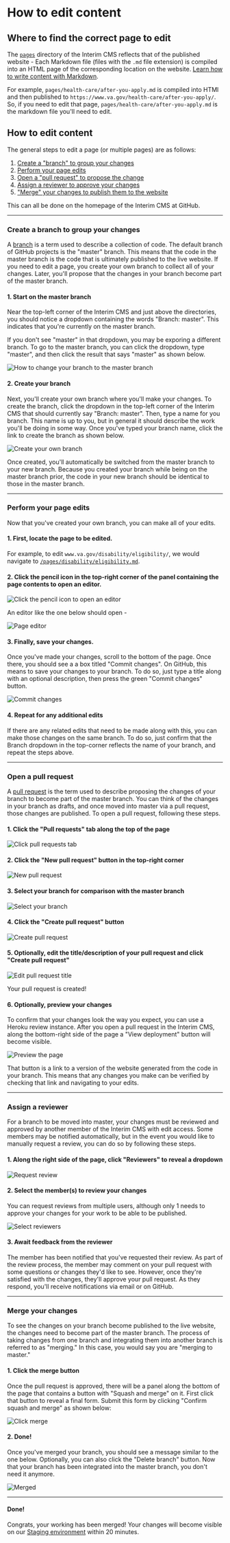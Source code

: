 # How to edit content

## Where to find the correct page to edit
The [`pages`](https://github.com/department-of-veterans-affairs/vagov-content/tree/master/pages) directory of the Interim CMS reflects that of the published website - Each Markdown file (files with the `.md` file extension) is compiled into an HTML page of the corresponding location on the website. [Learn how to write content with Markdown](https://www.markdownguide.org).

For example, `pages/health-care/after-you-apply.md` is compiled into HTMl and then published to `https://www.va.gov/health-care/after-you-apply/`. So, if you need to edit that page, `pages/health-care/after-you-apply.md` is the markdown file you'll need to edit.

## How to edit content
The general steps to edit a page (or multiple pages) are as follows:

1. [Create a "branch" to group your changes](#create-a-branch-to-group-your-changes)
2. [Perform your page edits](#perform-your-page-edits)
2. [Open a "pull request" to propose the change](#open-a-pull-request)
3. [Assign a reviewer to approve your changes](#assign-a-reviewer)
4. ["Merge" your changes to publish them to the website](#merge-your-changes)

This can all be done on the homepage of the Interim CMS at GitHub.

---

### Create a branch to group your changes
A [branch](https://help.github.com/articles/about-branches/) is a term used to describe a collection of code. The default branch of GitHub projects is the "master" branch. This means that the code in the master branch is the code that is ultimately published to the live website. If you need to edit a page, you create your own branch to collect all of your changes. Later, you'll propose that the changes in your branch become part of the master branch.

#### 1. Start on the master branch
Near the top-left corner of the Interim CMS and just above the directories, you should notice a dropdown containing the words "Branch: master". This indicates that you're currently on the master branch.

If you don't see "master" in that dropdown, you may be exporing a different branch. To go to the master branch, you can click the dropdown, type "master", and then click the result that says "master" as shown below.

![How to change your branch to the master branch](images/find-master.png)

#### 2. Create your branch
Next, you'll create your own branch where you'll make your changes. To create the branch, click the dropdown in the top-left corner of the Interim CMS that should currently say "Branch: master". Then, type a name for you branch. This name is up to you, but in general it should describe the work you'll be doing in some way. Once you've typed your branch name, click the link to create the branch as shown below.

![Create your own branch](images/create-branch.png)

Once created, you'll automatically be switched from the master branch to your new branch. Because you created your branch while being on the master branch prior, the code in your new branch should be identical to those in the master branch.

---

### Perform your page edits
Now that you've created your own branch, you can make all of your edits.

#### 1. First, locate the page to be edited.

For example, to edit `www.va.gov/disability/eligibility/`, we would navigate to [`/pages/disability/eligibility.md`](https://github.com/department-of-veterans-affairs/vagov-content/blob/awesome-new-branch/pages/disability/eligibility.md).

#### 2. Click the pencil icon in the top-right corner of the panel containing the page contents to open an editor.

![Click the pencil icon to open an editor](images/edit-page.png)

An editor like the one below should open -

![Page editor](images/page-editor.png)

#### 3. Finally, save your changes.
Once you've made your changes, scroll to the bottom of the page. Once there, you should see a a box titled "Commit changes". On GitHub, this means to save your changes to your branch. To do so, just type a title along with an optional description, then press the green "Commit changes" button.

![Commit changes](images/save-edits.png)

#### 4. Repeat for any additional edits
If there are any related edits that need to be made along with this, you can make those changes on the same branch. To do so, just confirm that the Branch dropdown in the top-corner reflects the name of your branch, and repeat the steps above.

---

### Open a pull request
A [pull request](https://help.github.com/articles/about-pull-requests/) is the term used to describe proposing the changes of your branch to become part of the master branch. You can think of the changes in your branch as drafts, and once moved into master via a pull request, those changes are published. To open a pull request, following these steps.

#### 1. Click the "Pull requests" tab along the top of the page

![Click pull requests tab](images/pr-tab.png)

#### 2. Click the "New pull request" button in the top-right corner

![New pull request](images/new-pr.png)

#### 3. Select your branch for comparison with the master branch

![Select your branch](images/pr-compare.png)

#### 4. Click the "Create pull request" button

![Create pull request](images/create-pr.png)

#### 5. Optionally, edit the title/description of your pull request and click "Create pull request"

![Edit pull request title](images/edit-pr-title.png)

Your pull request is created!

#### 6. Optionally, preview your changes
To confirm that your changes look the way you expect, you can use a Heroku review instance. After you open a pull request in the Interim CMS, along the bottom-right side of the page a "View deployment" button will become visible.

![Preview the page](images/view-deployment.png)

That button is a link to a version of the website generated from the code in your branch. This means that any changes you make can be verified by checking that link and navigating to your edits.

---

### Assign a reviewer
For a branch to be moved into master, your changes must be reviewed and approved by another member of the Interim CMS with edit access. Some members may be notified automatically, but in the event you would like to manually request a review, you can do so by following these steps.

#### 1. Along the right side of the page, click "Reviewers" to reveal a dropdown

![Request review](images/request-review.png)

#### 2. Select the member(s) to review your changes
You can request reviews from multiple users, although only 1 needs to approve your changes for your work to be able to be published.

![Select reviewers](images/select-members.png)

#### 3. Await feedback from the reviewer
The member has been notified that you've requested their review. As part of the review process, the member may comment on your pull request with some questions or changes they'd like to see. However, once they're satisfied with the changes, they'll approve your pull request. As they respond, you'll receive notifications via email or on GitHub.

---

### Merge your changes
To see the changes on your branch become published to the live website, the changes need to become part of the master branch. The process of taking changes from one branch and integrating them into another branch is referred to as "merging." In this case, you would say you are "merging to master."

#### 1. Click the merge button
Once the pull request is approved, there will be a panel along the bottom of the page that contains a button with "Squash and merge" on it. First click that button to reveal a final form. Submit this form by clicking "Confirm squash and merge" as shown below:

![Click merge](images/click-merge.png)

#### 2. Done!
Once you've merged your branch, you should see a message similar to the one below. Optionally, you can also click the "Delete branch" button. Now that your branch has been integrated into the master branch, you don't need it anymore.

![Merged](images/merged.png)

---

#### Done!
Congrats, your working has been merged! Your changes will become visible on our [Staging environment](https://staging.va.gov/) within 20 minutes.
